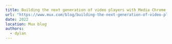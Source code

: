 ```yaml
---
title: Building the next generation of video players with Media Chrome
url: "https://www.mux.com/blog/building-the-next-generation-of-video-players-with-media-chrome"
date: 2022
location: Mux blog
authors:
  - dylan
---
```

